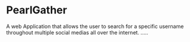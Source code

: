 # PearlGather
A web Application that allows the user to search for a specific username throughout multiple social medias all over the internet.
.....
